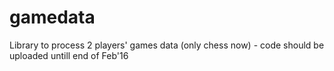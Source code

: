# gamedata
Library to process 2 players' games data (only chess now) - code should be uploaded untill end of Feb'16
